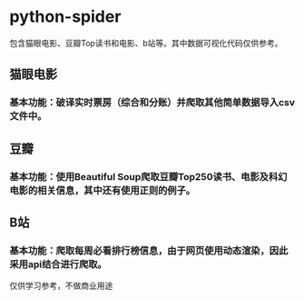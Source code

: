 # python-spider
包含猫眼电影、豆瓣Top读书和电影、b站等。其中数据可视化代码仅供参考。 <br>
## 猫眼电影 <br>
### 基本功能：破译实时票房（综合和分账）并爬取其他简单数据导入csv文件中。 <br>

## 豆瓣 <br>
### 基本功能：使用Beautiful Soup爬取豆瓣Top250读书、电影及科幻电影的相关信息，其中还有使用正则的例子。 <br>

## B站 <br>
### 基本功能：爬取每周必看排行榜信息，由于网页使用动态渲染，因此采用api结合进行爬取。 <br>



仅供学习参考，不做商业用途
